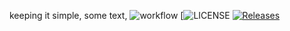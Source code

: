keeping it simple, 
some text,
![workflow](https://github.com/pantheras/sem/actions/workflows/main.yml/badge.svg)
[![LICENSE](https://img.shields.io/github/license/pantheras/sem.svg?style=flat-square)
[![Releases](https://img.shields.io/github/release/pantheras/sem/all.svg?style=flat-square)](https://github.com/pantheras/sem/releases)